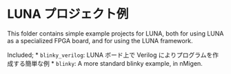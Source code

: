 # LUNA プロジェクト例

This folder contains simple example projects for LUNA, both for using LUNA as a specialized FPGA board, and for using the LUNA framework.

Included;
	* `blinky_verilog`: LUNA ボード上で Verilog によりプログラムを作成する簡単な例
	* `blinky`: A more standard blinky example, in nMigen.

